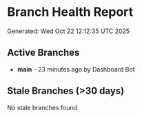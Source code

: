 # Branch Health Report
Generated: Wed Oct 22 12:12:35 UTC 2025

## Active Branches
- **main** - 23 minutes ago by Dashboard Bot

## Stale Branches (>30 days)
No stale branches found
